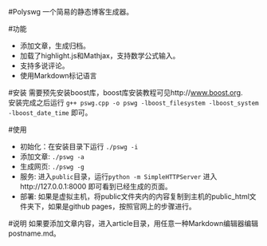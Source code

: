 #Polyswg
一个简易的静态博客生成器。

#功能
*	添加文章，生成归档。
*	加载了highlight.js和Mathjax，支持数学公式输入。
*	支持多说评论。
*	使用Markdown标记语言

#安装
需要预先安装boost库，boost库安装教程可见http://www.boost.org.  
安装完成之后运行
`g++ pswg.cpp -o pswg -lboost_filesystem -lboost_system -lboost_date_time`
即可。

#使用
*	初始化：在安装目录下运行
	`./pswg -i`
*	添加文章: `./pswg -a`
*	生成网页: `./pswg -g`
*	服务: 进入`public`目录，运行`python -m SimpleHTTPServer`
	进入http://127.0.0.1:8000 即可看到已经生成的页面。
*	部署: 如果是虚拟主机，将public文件夹内的内容复制到主机的public_html文件夹下，如果是github pages，按照官网上的步骤进行。

#说明
如果要添加文章内容，进入article目录，用任意一种Markdown编辑器编辑postname.md。
